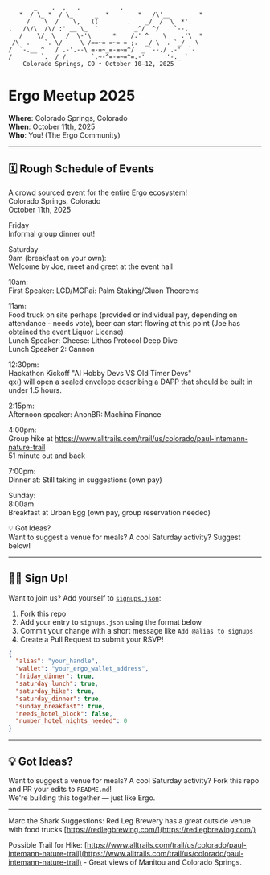 ```
       _    .  ,   .           .
   *  / \_ *  / \_      _  *        *   /\'__        *
     /    \  /    \,   ((        .    _/  /  \  *'.
.   /\/\  /\/ :' __ \_  `          _^/  ^/    `--.
   /    \/  \  _/  \-'\      *    /.' ^_   \_   .'\  *
 /\  .-   `. \/     \ /==~=-=~=-=-;.  _/ \ -. `_/   \
/  `-.__ ^   / .-'.--\ =-=~_=-=~=^/  _ `--./ .-'  `-
/        `.  / /       `.~-^=-=~=^=.-'      '-._ `
    Colorado Springs, CO • October 10–12, 2025
```

# Ergo Meetup 2025

**Where**: Colorado Springs, Colorado  
**When**: October 11th, 2025  
**Who**: You! (The Ergo Community)

---

## 🗓️ Rough Schedule of Events

A crowd sourced event for the entire Ergo ecosystem!  
Colorado Springs, Colorado  
October 11th, 2025  
  
Friday  
Informal group dinner out!  

Saturday  
9am (breakfast on your own):  
Welcome by Joe, meet and greet at the event hall  

10am:  
First Speaker: LGD/MGPai: Palm Staking/Gluon Theorems  

11am:  
Food truck on site perhaps (provided or individual pay, depending on attendance - needs vote), beer can start flowing at this point (Joe has obtained the event Liquor License)  
Lunch Speaker: Cheese: Lithos Protocol Deep Dive  
Lunch Speaker 2: Cannon  

  
12:30pm:  
Hackathon Kickoff "AI Hobby Devs VS Old Timer Devs"  
qx() will open a sealed envelope describing a DAPP that should be built in under 1.5 hours.  
  
2:15pm:  
Afternoon speaker: AnonBR: Machina Finance  
  
4:00pm:  
Group hike at https://www.alltrails.com/trail/us/colorado/paul-intemann-nature-trail  
51 minute out and back  
  
7:00pm:  
Dinner at: Still taking in suggestions  (own pay)  
  
Sunday:  
8:00am  
Breakfast at Urban Egg (own pay, group reservation needed)  


💡 Got Ideas?  
Want to suggest a venue for meals? A cool Saturday activity? Suggest below!  

---

## 🙋‍♂️ Sign Up!

Want to join us? Add yourself to [`signups.json`](./signups.json):

1. Fork this repo
2. Add your entry to `signups.json` using the format below
3. Commit your change with a short message like `Add @alias to signups`
4. Create a Pull Request to submit your RSVP!

```json
{
  "alias": "your_handle",
  "wallet": "your_ergo_wallet_address",
  "friday_dinner": true,
  "saturday_lunch": true,
  "saturday_hike": true,
  "saturday_dinner": true,
  "sunday_breakfast": true,
  "needs_hotel_block": false,
  "number_hotel_nights_needed": 0
}
```

---

## 💡 Got Ideas?

Want to suggest a venue for meals? A cool Saturday activity? Fork this repo and PR your edits to `README.md`!  
We're building this together — just like Ergo.

---

Marc the Shark Suggestions:
Red Leg Brewery has a great outside venue with food trucks
[https://redlegbrewing.com/](https://redlegbrewing.com/)

Possible Trail for Hike: [https://www.alltrails.com/trail/us/colorado/paul-intemann-nature-trail](https://www.alltrails.com/trail/us/colorado/paul-intemann-nature-trail) - Great views of Manitou and Colorado Springs.
